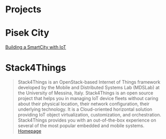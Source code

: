 # Projects

# Pisek City

[Building a SmartCity with IoT](https://www.openstack.org/videos/video/building-a-smartcity-with-iot)

# Stack4Things

> Stack4Things is an OpenStack-based Internet of Things framework developed by the Mobile and Distributed Systems Lab (MDSLab) at the University of Messina, Italy. Stack4Things is an open source project that helps you in managing IoT device fleets without caring about their physical location, their network configuration, their underlying technology. It is a Cloud-oriented horizontal solution providing IoT object virtualization, customization, and orchestration. Stack4Things provides you with an out-of-the-box experience on several of the most popular embedded and mobile systems. [Homepage](http://stack4things.unime.it/)